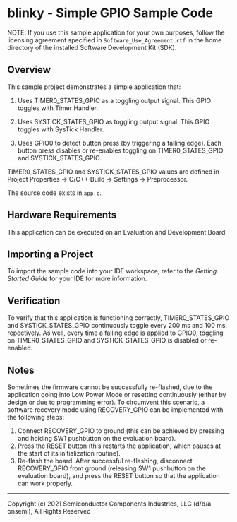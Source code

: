 blinky - Simple GPIO Sample Code
================================

NOTE: If you use this sample application for your own purposes, follow the
      licensing agreement specified in `Software_Use_Agreement.rtf` in the
      home directory of the installed Software Development Kit (SDK).

Overview
--------
This sample project demonstrates a simple application that:

 1. Uses TIMER0_STATES_GPIO as a toggling output signal. This GPIO toggles with Timer Handler.

 2. Uses SYSTICK_STATES_GPIO as toggling output signal. This GPIO toggles with SysTick Handler. 
 
 3. Uses GPIO0 to detect button press (by triggering a falling edge). Each
 button press disables or re-enables toggling on TIMER0_STATES_GPIO and SYSTICK_STATES_GPIO.

TIMER0_STATES_GPIO and SYSTICK_STATES_GPIO values are defined in 
Project Properties -> C/C++ Build -> Settings -> Preprocessor.

The source code exists in `app.c`.

Hardware Requirements
---------------------
This application can be executed on an Evaluation and Development Board.

Importing a Project
-------------------
To import the sample code into your IDE workspace, refer to the 
*Getting Started Guide* for your IDE for more information.

Verification
------------
To verify that this application is functioning correctly, TIMER0_STATES_GPIO and SYSTICK_STATES_GPIO
continuously toggle every 200 ms and 100 ms, repectively. As well, every time
a falling edge is applied to GPIO0, toggling on TIMER0_STATES_GPIO and SYSTICK_STATES_GPIO is disabled or
re-enabled.

Notes
-----
Sometimes the firmware cannot be successfully re-flashed, due to the
application going into Low Power Mode or resetting continuously (either by design
or due to programming error). To circumvent this scenario, a software recovery
mode using RECOVERY_GPIO can be implemented with the following steps:

1. Connect RECOVERY_GPIO to ground (this can be achieved by pressing and holding 
   SW1 pushbutton on the evaluation board).
2. Press the RESET button (this restarts the application, which pauses at the
   start of its initialization routine).
3. Re-flash the board. After successful re-flashing, disconnect RECOVERY_GPIO
   from ground (releasing SW1 pushbutton on the evaluation board), and press the
   RESET button so that the application can work properly.

***
  Copyright (c) 2021 Semiconductor Components Industries, LLC (d/b/a
  onsemi), All Rights Reserved
